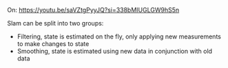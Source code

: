 On: https://youtu.be/saVZtgPyyJQ?si=338bMIUGLGW9hS5n

Slam can be split into two groups:
- Filtering, state is estimated on the fly, only applying new measurements to make changes to state
- Smoothing, state is estimated using new data in conjunction with old data